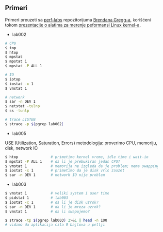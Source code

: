 ## Primeri

Primeri preuzeti sa [perf-labs](https://github.com/brendangregg/perf-labs) repozitorijuma [Brendana Gregg-a](https://www.brendangregg.com/), korišćeni tokom [prezentacije o alatima za merenje peformansi Linux kernel-a](https://youtu.be/FJW8nGV4jxY).
- lab002 
```sh
# CPU
$ top
$ htop
$ mpstat
$ mpstat 1
$ mpstat -P ALL 1

# IO
$ iotop 
$ iostat -x 1
$ vmstat 1

# network
$ sar -n DEV 1 
$ netstat -tulnp
$ ss -tunlp

# trace LISTEN
$ strace -p $(pgrep lab002)
```

- lab005

USE (Utilization, Saturation, Errors) metodologija: proverimo CPU, memoriju, disk, network IO

```sh
$ htop               # primetimo kernel vreme, idle time i wait-io
$ mpstat -P ALL 1    # da li je prebukiran jedan CPU?
$ vmstat 1           # memorija ne izgleda da je problem; nema swapping-a
$ iostat -x 1        # primetimo da je disk vrlo zauzet
$ sar -n DEV 1       # network IO nije problem
```

- lab003

```sh
$ vmstat 1           # veliki system i user time
$ pidstat 1          # lab003
$ iostat -x 1        # da li je disk uzrok?
$ sar -n DEV 1       # da li je mreza uzrok?
$ vmstat 1           # da li swapujemo?

$ strace -tp $(pgrep lab003) 2>&1 | head -n 100
# vidimo da aplikacija cita 0 bajtova u petlji
```


